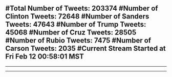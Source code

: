 #Total Number of Tweets: 203374 
#Number of Clinton Tweets: 72648
#Number of Sanders Tweets: 47643
#Number of Trump Tweets: 45068
#Number of Cruz Tweets: 28505
#Number of Rubio Tweets: 7475
#Number of Carson Tweets: 2035
#Current Stream Started at Fri Feb 12 00:58:01 MST
---
---
---
